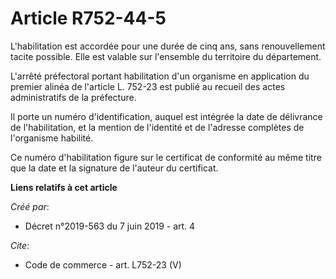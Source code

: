 # Article R752-44-5

L'habilitation est accordée pour une durée de cinq ans, sans renouvellement tacite possible. Elle est valable sur l'ensemble
du territoire du département. 

L'arrêté préfectoral portant habilitation d'un organisme en application du premier alinéa de l'article L. 752-23 est publié
au recueil des actes administratifs de la préfecture. 

Il porte un numéro d'identification, auquel est intégrée la date de délivrance de l'habilitation, et la mention de l'identité
et de l'adresse complètes de l'organisme habilité. 

Ce numéro d'habilitation figure sur le certificat de conformité au même titre que la date et la signature de l'auteur du
certificat.

**Liens relatifs à cet article**

_Créé par_:

  - Décret n°2019-563 du 7 juin 2019 - art. 4

_Cite_:

  - Code de commerce - art. L752-23 (V)
